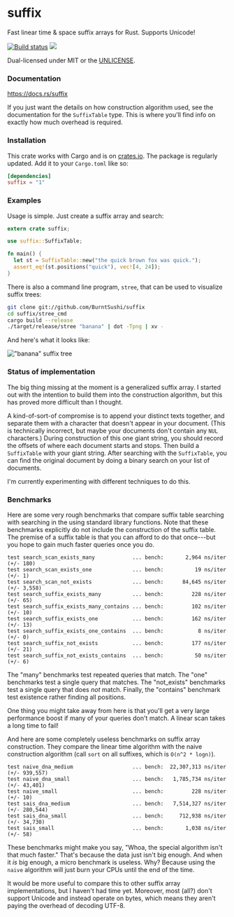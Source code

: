 suffix
======
Fast linear time & space suffix arrays for Rust. Supports Unicode!

[![Build status](https://github.com/BurntSushi/suffix/workflows/ci/badge.svg)](https://github.com/BurntSushi/suffix/actions)
[![](http://meritbadge.herokuapp.com/suffix)](https://crates.io/crates/suffix)

Dual-licensed under MIT or the [UNLICENSE](http://unlicense.org).


### Documentation

https://docs.rs/suffix

If you just want the details on how construction algorithm used, see the
documentation for the `SuffixTable` type. This is where you'll find info on
exactly how much overhead is required.


### Installation

This crate works with Cargo and is on
[crates.io](https://crates.io/crates/suffix). The package is regularly updated.
Add it to your `Cargo.toml` like so:

```toml
[dependencies]
suffix = "1"
```


### Examples

Usage is simple. Just create a suffix array and search:

```rust
extern crate suffix;

use suffix::SuffixTable;

fn main() {
  let st = SuffixTable::new("the quick brown fox was quick.");
  assert_eq!(st.positions("quick"), vec![4, 24]);
}
```

There is also a command line program, `stree`, that can be used to visualize
suffix trees:

```bash
git clone git://github.com/BurntSushi/suffix
cd suffix/stree_cmd
cargo build --release
./target/release/stree "banana" | dot -Tpng | xv -
```

And here's what it looks like:

!["banana" suffix tree](http://burntsushi.net/stuff/banana.png)


### Status of implementation

The big thing missing at the moment is a generalized suffix array. I started
out with the intention to build them into the construction algorithm, but this
has proved more difficult than I thought.

A kind-of-sort-of compromise is to append your distinct texts together, and
separate them with a character that doesn't appear in your document. (This is
technically incorrect, but maybe your documents don't contain any `NUL`
characters.) During construction of this one giant string, you should record
the offsets of where each document starts and stops. Then build a `SuffixTable`
with your giant string. After searching with the `SuffixTable`, you can find
the original document by doing a binary search on your list of documents.

I'm currently experimenting with different techniques to do this.


### Benchmarks

Here are some very rough benchmarks that compare suffix table searching with
searching in the using standard library functions. Note that these benchmarks
explicitly do not include the construction of the suffix table. The premise of
a suffix table is that you can afford to do that once---but you hope to gain
much faster queries once you do.

```
test search_scan_exists_many            ... bench:       2,964 ns/iter (+/- 180)
test search_scan_exists_one             ... bench:          19 ns/iter (+/- 1)
test search_scan_not_exists             ... bench:      84,645 ns/iter (+/- 3,558)
test search_suffix_exists_many          ... bench:         228 ns/iter (+/- 65)
test search_suffix_exists_many_contains ... bench:         102 ns/iter (+/- 10)
test search_suffix_exists_one           ... bench:         162 ns/iter (+/- 13)
test search_suffix_exists_one_contains  ... bench:           8 ns/iter (+/- 0)
test search_suffix_not_exists           ... bench:         177 ns/iter (+/- 21)
test search_suffix_not_exists_contains  ... bench:          50 ns/iter (+/- 6)
```

The "many" benchmarks test repeated queries that match. The "one" benchmarks
test a single query that matches. The "not_exists" benchmarks test a single
query that does *not* match. Finally, the "contains" benchmark test existence
rather finding all positions.

One thing you might take away from here is that you'll get a very large
performance boost if many of your queries don't match. A linear scan takes a
long time to fail!

And here are some completely useless benchmarks on suffix array construction.
They compare the linear time algorithm with the naive construction algorithm
(call `sort` on all suffixes, which is `O(n^2 * logn)`).

```
test naive_dna_medium                   ... bench:  22,307,313 ns/iter (+/- 939,557)
test naive_dna_small                    ... bench:   1,785,734 ns/iter (+/- 43,401)
test naive_small                        ... bench:         228 ns/iter (+/- 10)
test sais_dna_medium                    ... bench:   7,514,327 ns/iter (+/- 280,544)
test sais_dna_small                     ... bench:     712,938 ns/iter (+/- 34,730)
test sais_small                         ... bench:       1,038 ns/iter (+/- 58)
```

These benchmarks might make you say, "Whoa, the special algorithm isn't that
much faster." That's because the data just isn't big enough. And when it *is*
big enough, a micro benchmark is useless. Why? Because using the `naive`
algorithm will just burn your CPUs until the end of the time.

It would be more useful to compare this to other suffix array implementations,
but I haven't had time yet. Moreover, most (all?) don't support Unicode and
instead operate on bytes, which means they aren't paying the overhead of
decoding UTF-8.

